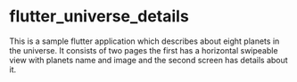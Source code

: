 # flutter_universe_details

This is a sample flutter application which describes about eight planets in the universe. It consists of two pages the first has a horizontal swipeable view with planets name and image and the second screen has details about it.

